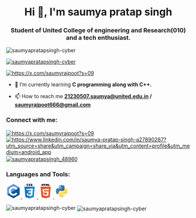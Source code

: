 <h1 align="center">Hi 👋, I'm saumya pratap singh</h1>
<h3 align="center">Student of United College of engineering and Research(010) and a tech enthusiast.</h3>

<p align="left"> <img src="https://komarev.com/ghpvc/?username=saumyapratapsingh-cyber&label=Profile%20views&color=0e75b6&style=flat" alt="saumyapratapsingh-cyber" /> </p>

<p align="left"> <a href="https://github.com/ryo-ma/github-profile-trophy"><img src="https://github-profile-trophy.vercel.app/?username=saumyapratapsingh-cyber" alt="saumyapratapsingh-cyber" /></a> </p>

<p align="left"> <a href="https://twitter.com/https://x.com/saumyrajpoot?s=09" target="blank"><img src="https://img.shields.io/twitter/follow/https://x.com/saumyrajpoot?s=09?logo=twitter&style=for-the-badge" alt="https://x.com/saumyrajpoot?s=09" /></a> </p>

- 🌱 I’m currently learning **C programming along with C++.**

- 📫 How to reach me **21230507.saumya@united.edu.in / saumyrajpoot666@gmail.com**

<h3 align="left">Connect with me:</h3>
<p align="left">
<a href="https://twitter.com/https://x.com/saumyrajpoot?s=09" target="blank"><img align="center" src="https://raw.githubusercontent.com/rahuldkjain/github-profile-readme-generator/master/src/images/icons/Social/twitter.svg" alt="https://x.com/saumyrajpoot?s=09" height="30" width="40" /></a>
<a href="https://linkedin.com/in/https://www.linkedin.com/in/saumya-pratap-singh-a27890287?utm_source=share&utm_campaign=share_via&utm_content=profile&utm_medium=android_app" target="blank"><img align="center" src="https://raw.githubusercontent.com/rahuldkjain/github-profile-readme-generator/master/src/images/icons/Social/linked-in-alt.svg" alt="https://www.linkedin.com/in/saumya-pratap-singh-a27890287?utm_source=share&utm_campaign=share_via&utm_content=profile&utm_medium=android_app" height="30" width="40" /></a>
<a href="https://discord.gg/saumyapratapsingh_48960" target="blank"><img align="center" src="https://raw.githubusercontent.com/rahuldkjain/github-profile-readme-generator/master/src/images/icons/Social/discord.svg" alt="saumyapratapsingh_48960" height="30" width="40" /></a>
</p>

<h3 align="left">Languages and Tools:</h3>
<p align="left"> <a href="https://www.cprogramming.com/" target="_blank" rel="noreferrer"> <img src="https://raw.githubusercontent.com/devicons/devicon/master/icons/c/c-original.svg" alt="c" width="40" height="40"/> </a> <a href="https://www.w3schools.com/css/" target="_blank" rel="noreferrer"> <img src="https://raw.githubusercontent.com/devicons/devicon/master/icons/css3/css3-original-wordmark.svg" alt="css3" width="40" height="40"/> </a> <a href="https://www.w3.org/html/" target="_blank" rel="noreferrer"> <img src="https://raw.githubusercontent.com/devicons/devicon/master/icons/html5/html5-original-wordmark.svg" alt="html5" width="40" height="40"/> </a> <a href="https://www.python.org" target="_blank" rel="noreferrer"> <img src="https://raw.githubusercontent.com/devicons/devicon/master/icons/python/python-original.svg" alt="python" width="40" height="40"/> </a> </p>

<p><img align="left" src="https://github-readme-stats.vercel.app/api/top-langs?username=saumyapratapsingh-cyber&show_icons=true&locale=en&layout=compact" alt="saumyapratapsingh-cyber" /></p>

<p>&nbsp;<img align="center" src="https://github-readme-stats.vercel.app/api?username=saumyapratapsingh-cyber&show_icons=true&locale=en" alt="saumyapratapsingh-cyber" /></p>
